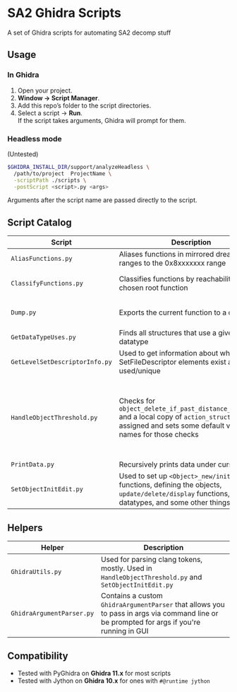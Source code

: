 # SA2 Ghidra Scripts

A set of Ghidra scripts for automating SA2 decomp stuff

## Usage

### In Ghidra

1. Open your project.  
2. **Window → Script Manager**.  
3. Add this repo’s folder to the script directories.  
4. Select a script → **Run**.  
   If the script takes arguments, Ghidra will prompt for them.

### Headless mode

(Untested)

```bash
$GHIDRA_INSTALL_DIR/support/analyzeHeadless \
  /path/to/project  ProjectName \
  -scriptPath ./scripts \
  -postScript <script>.py <args>
```

Arguments after the script name are passed directly to the script.

## Script Catalog

| Script | Description | Key Args | Notes |
|---|---|---|---|
| `AliasFunctions.py` | Aliases functions in mirrored dreamcast ranges to the 0x8xxxxxxx range | `<block> <delta>` | |
| `ClassifyFunctions.py` | Classifies functions by reachability from a chosen root function | `<Function under cursor>`| Prompts for output `.csv` file |
| `Dump.py` | Exports the current function to a c file | `<Fuction under cursor>` | Prompts for output directory |
| `GetDataTypeUses.py` | Finds all structures that use a given datatype | `<datatype path>` | Prints to console |
| `GetLevelSetDescriptorInfo.py` | Used to get information about what SetFileDescriptor elements exist and are used/unique| | |
| `HandleObjectThreshold.py` | Checks for `object_delete_if_past_distance_threshold` and a local copy of `action_struct` being assigned and sets some default variable names for those checks | | Not perfect, uses decomp to figure out information which isn't 100% accurate |
| `PrintData.py` | Recursively prints data under cursor | | |
| `SetObjectInitEdit.py` | Used to set up `<Object>_new/init` functions, defining the objects, `update/delete/display` functions, custom datatypes, and some other things | | |

## Helpers

| Helper | Description |
|---|---|
| `GhidraUtils.py` | Used for parsing clang tokens, mostly. Used in `HandleObjectThreshold.py` and `SetObjectInitEdit.py` |
| `GhidraArgumentParser.py` | Contains a custom `GhidraArgumentParser` that allows you to pass in args via command line or be prompted for args if you're running in GUI |

## Compatibility

- Tested with PyGhidra on **Ghidra 11.x** for most scripts
- Tested with Jython on **Ghidra 10.x** for ones with `#@runtime jython`